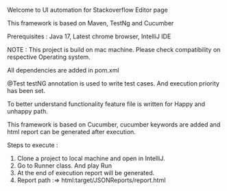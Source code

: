 Welcome to UI automation for Stackoverflow Editor page

This framework is based on Maven, TestNg and Cucumber

Prerequisites : Java 17, Latest chrome browser, IntelliJ IDE

NOTE : This project is build on mac machine. Please check compatibility on respective Operating system.

All dependencies are added in pom.xml

@Test testNG annotation is used to write test cases. And execution priority has been set.

To better understand functionality feature file is written for Happy and unhappy path.

This framework is based on Cucumber, cucumber keywords are added and html report can be generated
after execution.

Steps to execute :
1. Clone a project to local machine and open in IntelliJ.
2. Go to Runner class. And play Run
3. At the end of execution report will be generated. 
4. Report path :=> html:target/JSONReports/report.html